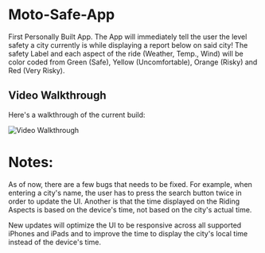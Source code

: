 # Moto-Safe-App
First Personally Built App. The App will immediately tell the user the level safety a city currently is while displaying a report below on said city! The safety Label and each aspect of the ride (Weather, Temp., Wind) will be color coded from Green (Safe), Yellow (Uncomfortable), Orange (Risky) and Red (Very Risky).

## Video Walkthrough

Here's a walkthrough of the current build:

<img src='http://g.recordit.co/GYrujPg4O0.gif' title='Video Walkthrough' width='' alt='Video Walkthrough' />

# Notes:

As of now, there are a few bugs that needs to be fixed. For example, when entering a city's name, the user has to press the search button twice in order to update the UI.
Another is that the time displayed on the Riding Aspects is based on the device's time, not based on the city's actual time.

New updates will optimize the UI to be responsive across all supported iPhones and iPads and to improve the time to display the city's local time instead of the device's time.
